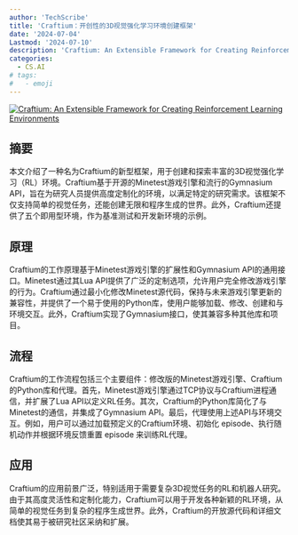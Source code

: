 ```yaml
---
author: 'TechScribe'
title: 'Craftium：开创性的3D视觉强化学习环境创建框架'
date: '2024-07-04'
Lastmod: '2024-07-10'
description: 'Craftium: An Extensible Framework for Creating Reinforcement Learning Environments'
categories:
  - CS.AI
# tags:
#   - emoji
---
```


[![Craftium: An Extensible Framework for Creating Reinforcement Learning Environments](https://arxiv-research-1301205113.cos.ap-guangzhou.myqcloud.com/images/2407.03969v1.pdf_0.jpg)](https://arxiv.org/abs/2407.03969v1)

## 摘要

本文介绍了一种名为Craftium的新型框架，用于创建和探索丰富的3D视觉强化学习（RL）环境。Craftium基于开源的Minetest游戏引擎和流行的Gymnasium API，旨在为研究人员提供高度定制化的环境，以满足特定的研究需求。该框架不仅支持简单的视觉任务，还能创建无限和程序生成的世界。此外，Craftium还提供了五个即用型环境，作为基准测试和开发新环境的示例。<!--more-->

## 原理

Craftium的工作原理基于Minetest游戏引擎的扩展性和Gymnasium API的通用接口。Minetest通过其Lua API提供了广泛的定制选项，允许用户完全修改游戏引擎的行为。Craftium通过最小化修改Minetest源代码，保持与未来游戏引擎更新的兼容性，并提供了一个易于使用的Python库，使用户能够加载、修改、创建和与环境交互。此外，Craftium实现了Gymnasium接口，使其兼容多种其他库和项目。

## 流程

Craftium的工作流程包括三个主要组件：修改版的Minetest游戏引擎、Craftium的Python库和代理。首先，Minetest游戏引擎通过TCP协议与Craftium进程通信，并扩展了Lua API以定义RL任务。其次，Craftium的Python库简化了与Minetest的通信，并集成了Gymnasium API。最后，代理使用上述API与环境交互。例如，用户可以通过加载预定义的Craftium环境、初始化 episode、执行随机动作并根据环境反馈重置 episode 来训练RL代理。

## 应用

Craftium的应用前景广泛，特别适用于需要复杂3D视觉任务的RL和机器人研究。由于其高度灵活性和定制化能力，Craftium可以用于开发各种新颖的RL环境，从简单的视觉任务到复杂的程序生成世界。此外，Craftium的开放源代码和详细文档使其易于被研究社区采纳和扩展。